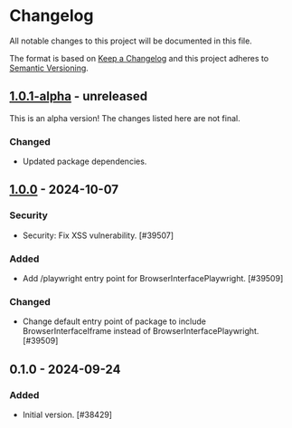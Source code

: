 # Changelog

All notable changes to this project will be documented in this file.

The format is based on [Keep a Changelog](https://keepachangelog.com/en/1.0.0/)
and this project adheres to [Semantic Versioning](https://semver.org/spec/v2.0.0.html).

## [1.0.1-alpha] - unreleased

This is an alpha version! The changes listed here are not final.

### Changed
- Updated package dependencies.

## [1.0.0] - 2024-10-07
### Security
- Security: Fix XSS vulnerability. [#39507]

### Added
- Add /playwright entry point for BrowserInterfacePlaywright. [#39509]

### Changed
- Change default entry point of package to include BrowserInterfaceIframe instead of BrowserInterfacePlaywright. [#39509]

## 0.1.0 - 2024-09-24
### Added
- Initial version. [#38429]

[1.0.1-alpha]: https://github.com/Automattic/jetpack-critical-css-gen/compare/v1.0.0...v1.0.1-alpha
[1.0.0]: https://github.com/Automattic/jetpack-critical-css-gen/compare/v0.1.0...v1.0.0
